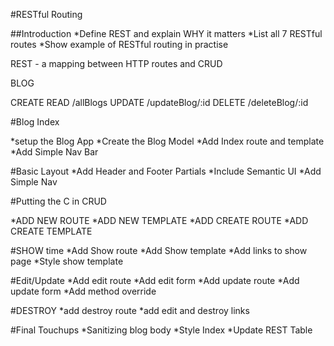 #RESTful Routing

##Introduction
*Define REST and explain WHY it matters
*List all 7 RESTful routes
*Show example of RESTful routing in practise

 REST - a mapping between HTTP routes and CRUD

 BLOG

 CREATE
 READ       /allBlogs
 UPDATE     /updateBlog/:id
 DELETE     /deleteBlog/:id

 #Blog Index

*setup the Blog App
*Create the Blog Model
*Add Index route and template
*Add Simple Nav Bar 

#Basic Layout
*Add Header and Footer Partials
*Include Semantic UI
*Add Simple Nav

#Putting the C in CRUD

*ADD NEW ROUTE
*ADD NEW TEMPLATE
*ADD CREATE ROUTE
*ADD CREATE TEMPLATE

#SHOW time
*Add Show route
*Add Show template
*Add links to show page
*Style show template

#Edit/Update
*Add edit route
*Add edit form
*Add update route
*Add update form
*Add method override

#DESTROY
*add destroy route
*add edit and destroy links

#Final Touchups
*Sanitizing blog body
*Style Index
*Update REST Table



